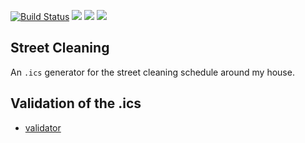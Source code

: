 [![Build Status](https://travis-ci.org/docwhat/street_cleaning.svg?branch=master)](https://travis-ci.org/docwhat/street_cleaning) [![](https://images.microbadger.com/badges/image/docwhat/street_cleaning.svg)](https://microbadger.com/images/docwhat/street_cleaning "Get your own image badge on microbadger.com") [![](https://images.microbadger.com/badges/version/docwhat/street_cleaning.svg)](https://microbadger.com/images/docwhat/street_cleaning "Get your own version badge on microbadger.com") [![](https://images.microbadger.com/badges/commit/docwhat/street_cleaning.svg)](https://microbadger.com/images/docwhat/street_cleaning "Get your own commit badge on microbadger.com")

## Street Cleaning

An `.ics` generator for the street cleaning schedule around my house.

## Validation of the .ics

-   [validator](https://icalendar.org/validator.html?url=https://docwhat.org/street-cleaning.ics)
